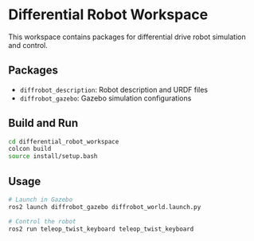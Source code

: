 # Differential Robot Workspace

This workspace contains packages for differential drive robot simulation and control.

## Packages
- `diffrobot_description`: Robot description and URDF files
- `diffrobot_gazebo`: Gazebo simulation configurations

## Build and Run
```bash
cd differential_robot_workspace
colcon build
source install/setup.bash
```

## Usage
```bash
# Launch in Gazebo
ros2 launch diffrobot_gazebo diffrobot_world.launch.py

# Control the robot
ros2 run teleop_twist_keyboard teleop_twist_keyboard
```
